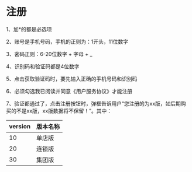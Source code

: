 # 注册

1、加*的都是必选项

2、账号是手机号码，手机的正则为：1开头，11位数字

3、密码正则：6-20位数字 + 字母 + _

4、识别码和验证码都是4位数字

5、点击获取验证码时，要先输入正确的手机号码和识别码

6、必须勾选我已阅读并同意《用户服务协议》才能注册

7、验证都通过了，点击注册按钮时，弹框告诉用户“您注册的为xx版，如后期购买的不是xx版，xx版数据将不保留！”。其中：

| version | 版本名称 |
| ------- | ------- |
|    10   |  单店版  |
|    20   |  连锁版  |
|    30   |  集团版  |